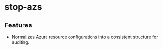 # stop-azs

## Features

- Normalizes Azure resource configurations into a consistent structure for auditing.

